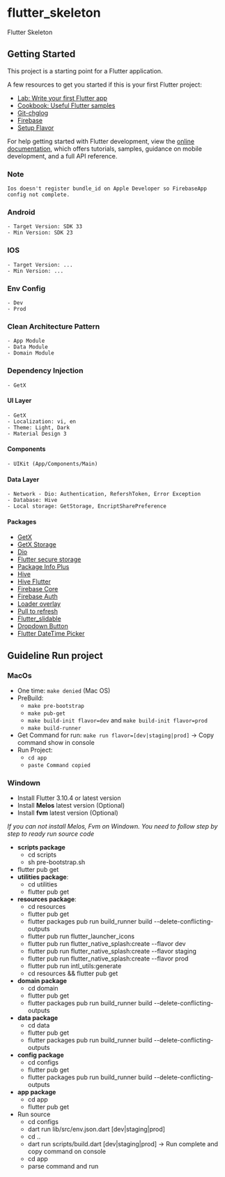# flutter_skeleton

Flutter Skeleton

## Getting Started

This project is a starting point for a Flutter application.

A few resources to get you started if this is your first Flutter project:

- [Lab: Write your first Flutter app](https://docs.flutter.dev/get-started/codelab)
- [Cookbook: Useful Flutter samples](https://docs.flutter.dev/cookbook)
- [Git-chglog](https://github.com/git-chglog/git-chglog)
- [Firebase](https://console.firebase.google.com/u/0/project/flutterskeleton-c0812/overview)
- [Setup Flavor](hhttps://medium.com/@animeshjain/build-flavors-in-flutter-android-and-ios-with-different-firebase-projects-per-flavor-27c5c5dac10b)

For help getting started with Flutter development, view the
[online documentation](https://docs.flutter.dev/), which offers tutorials,
samples, guidance on mobile development, and a full API reference.

### Note

    Ios doesn't register bundle_id on Apple Developer so FirebaseApp config not complete.

### Android

    - Target Version: SDK 33
    - Min Version: SDK 23

### IOS

    - Target Version: ...
    - Min Version: ...

### Env Config

    - Dev
    - Prod

### Clean Architecture Pattern

    - App Module
    - Data Module
    - Domain Module

### Dependency Injection

    - GetX

#### UI Layer

    - GetX
    - Localization: vi, en
    - Theme: Light, Dark
    - Material Design 3

#### Components

    - UIKit (App/Components/Main)

#### Data Layer

    - Network - Dio: Authentication, RefershToken, Error Exception 
    - Database: Hive
    - Local storage: GetStorage, EncriptSharePreference

#### Packages

- [GetX](https://pub.dev/packages/get)
- [GetX Storage](https://pub.dev/packages/get_storage)
- [Dio](https://pub.dev/packages/dio)
- [Flutter secure storage](https://pub.dev/packages/flutter_secure_storage)
- [Package Info Plus](https://pub.dev/packages/package_info_plus)
- [Hive](https://pub.dev/packages/hive)
- [Hive Flutter](https://pub.dev/packages/hive_flutter)
- [Firebase Core](https://pub.dev/packages/firebase_core)
- [Firebase Auth](https://pub.dev/packages/firebase_auth)
- [Loader overlay](https://pub.dev/packages/loader_overlay)
- [Pull to refresh](https://pub.dev/packages/pull_to_refresh_plus)
- [Flutter_slidable](https://pub.dev/packages/flutter_slidable)
- [Dropdown Button](https://pub.dev/packages/dropdown_button2)
- [Flutter DateTime Picker](https://pub.dev/packages/flutter_datetime_picker)

## Guideline Run project

### MacOs
- One time: `make denied` (Mac OS)
- PreBuild: 
  - `make pre-bootstrap`
  - `make pub-get`
  - `make build-init flavor=dev` and `make build-init flavor=prod`
  - `make build-runner`
- Get Command for run: `make run flavor=[dev|staging|prod]` -> Copy command show in console
- Run Project: 
  - `cd app`
  - `paste Command copied`

### Windown
- Install Flutter 3.10.4 or latest version
- Install **Melos** latest version (Optional)
- Install **fvm** latest version (Optional)

_If you can not install Melos, Fvm on Windown. You need to follow step by step to ready run source code_
- **scripts package**
    - cd scripts
    - sh pre-bootstrap.sh
- flutter pub get
- **utilities package**:
    - cd utilities
    - flutter pub get
- **resources package**:
    - cd resources
    - flutter pub get
    - flutter packages pub run build_runner build --delete-conflicting-outputs
    - flutter pub run flutter_launcher_icons
    - flutter pub run flutter_native_splash:create --flavor dev
    - flutter pub run flutter_native_splash:create --flavor staging
    - flutter pub run flutter_native_splash:create --flavor prod
    - flutter pub run intl_utils:generate
    - cd resources && flutter pub get
- **domain package**
    - cd domain
    - flutter pub get
    - flutter packages pub run build_runner build --delete-conflicting-outputs
- **data package**
    - cd data
    - flutter pub get
    - flutter packages pub run build_runner build --delete-conflicting-outputs
- **config package**
    - cd configs
    - flutter pub get
    - flutter packages pub run build_runner build --delete-conflicting-outputs
- **app package**
    - cd app
    - flutter pub get
- Run source
    - cd configs
    - dart run lib/src/env.json.dart [dev|staging|prod]
    - cd ..
    - dart run scripts/build.dart [dev|staging|prod] -> Run complete and copy command on console
    - cd app
    - parse command and run
